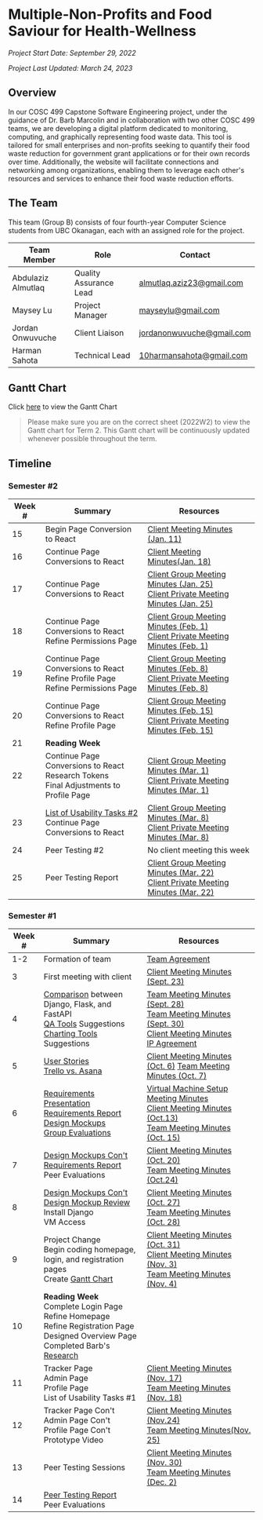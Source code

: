 # Multiple-Non-Profits and Food Saviour for Health-Wellness

*Project Start Date: September 29, 2022*

*Project Last Updated: March 24, 2023*

## Overview

In our COSC 499 Capstone Software Engineering project, under the guidance of Dr. Barb Marcolin and in collaboration with two other COSC 499 teams, we are developing a digital platform dedicated to monitoring, computing, and graphically representing food waste data. This tool is tailored for small enterprises and non-profits seeking to quantify their food waste reduction for government grant applications or for their own records over time. Additionally, the website will facilitate connections and networking among organizations, enabling them to leverage each other's resources and services to enhance their food waste reduction efforts.

## The Team

This team (Group B) consists of four fourth-year Computer Science students from UBC Okanagan, each with an assigned role for the project.

|Team Member|Role|Contact|
|-----------|----|-------|
|Abdulaziz Almutlaq|Quality Assurance Lead|almutlaq.aziz23@gmail.com|
|Maysey Lu|Project Manager|mayseylu@gmail.com|
|Jordan Onwuvuche|Client Liaison|jordanonwuvuche@gmail.com|
|Harman Sahota|Technical Lead|10harmansahota@gmail.com|

## Gantt Chart

Click [here](https://docs.google.com/spreadsheets/d/1qnWRLLMm4y7r7I7h9rt_KXN-MSfjhDgY9-zHiGCzGig/edit?usp=sharing) to view the Gantt Chart

>Please make sure you are on the correct sheet (2022W2) to view the Gantt chart for Term 2. This Gantt chart will be continuously updated whenever possible throughout the term.

## Timeline

### Semester #2

|Week #|Summary|Resources|
|------|-------|---------|
|15| Begin Page Conversion to React| [Client Meeting Minutes (Jan. 11)](docs/client-minutes/client-meeting-jan11-11am.md)|
|16| Continue Page Conversions to React| [Client Meeting Minutes(Jan. 18)](docs/client-minutes/client-meeting-jan18-1130am.md)|
|17| Continue Page Conversions to React| [Client Group Meeting Minutes (Jan. 25)](docs/client-minutes/client-meeting-jan25-10am.md) <br/> [Client Private Meeting Minutes (Jan. 25)](docs/client-minutes/client-meeting-jan25-1130am.md)|
|18| Continue Page Conversions to React <br/> Refine Permissions Page| [Client Group Meeting Minutes (Feb. 1)](docs/client-minutes/client-meeting-feb1-10am.md) <br/> [Client Private Meeting Minutes (Feb. 1)](docs/client-minutes/client-meeting-feb1-1130am.md)|
|19| Continue Page Conversions to React <br/> Refine Profile Page <br/> Refine Permissions Page| [Client Group Meeting Minutes (Feb. 8)](docs/client-minutes/client-meeting-feb8-1000am.md) <br/> [Client Private Meeting Minutes (Feb. 8)](docs/client-minutes/client-meeting-feb8-1130am.md)|
|20| Continue Page Conversions to React <br/> Refine Profile Page| [Client Group Meeting Minutes (Feb. 15)](docs/client-minutes/client-meeting-feb15-1000am.md) <br/> [Client Private Meeting Minutes (Feb. 15)](docs/client-minutes/client-meeting-feb15-1130am.md)|
|21| **Reading Week**| |
|22| Continue Page Conversions to React <br/> Research Tokens <br/> Final Adjustments to Profile Page| [Client Group Meeting Minutes (Mar. 1)](docs/client-minutes/client-meeting-mar1-10am.md) <br/> [Client Private Meeting Minutes (Mar. 1)](docs/client-minutes/client-meeting-mar1-1130am.md)|
|23| [List of Usability Tasks #2]() <br/> Continue Page Conversions to React| [Client Group Meeting Minutes (Mar. 8)]() <br/> [Client Private Meeting Minutes (Mar. 8)]()|
|24| Peer Testing #2 | No client meeting this week|
|25| Peer Testing Report | [Client Group Meeting Minutes (Mar. 22)](docs/client-minutes/client-meeting-mar22-10am.md) <br/> [Client Private Meeting Minutes (Mar. 22)](docs/client-minutes/client-meeting-mar22-1130am.md)|


### Semester #1

|Week #|Summary|Resources|
|------|-------|---------|
|1-2|Formation of team|[Team Agreement](docs/team-minutes/team_agreement.md)
|3|First meeting with client|[Client Meeting Minutes (Sept. 23)](docs/client-minutes/client-meeting-sept23-12pm.md)|
|4| [Comparison](docs/research/djangoVsFlaskVsFastAPI.md) between Django, Flask, and FastAPI <br/> [QA Tools](docs/research/QA-Bug-Tool.md) Suggestions <br/> [Charting Tools](docs/research/charting-tools-django-vs-flask.md) Suggestions| [Team Meeting Minutes (Sept. 28)](docs/team-minutes/minutes_sept28.md) <br/> [Team Meeting Minutes (Sept. 30)](docs/team-minutes/minutes_sept30.md) <br/> [Client Meeting Minutes](docs/client-minutes/client-meeting-sept29-11am.md) <br/> [IP Agreement](docs/client-minutes/COSC%20499%20-%20Group%20B%20IP%20AGREEMENT.pdf)|
|5|[User Stories](docs/research/user-stories.md) <br/> [Trello vs. Asana](docs/research/TrelloVsAsana.md) |[Client Meeting Minutes (Oct. 6)](docs/client-minutes/client-meeting-oct06-11am.md) [Team Meeting Minutes (Oct. 7)](docs/team-minutes/minutes_oct7.md)|
|6|[Requirements Presentation](https://docs.google.com/presentation/d/1ZBuYxJ1_MdIXGVB9ME57mjh6R-ctPyZvQR8E6mpL3nk/edit?usp=sharing) [Requirements Report](docs/team-minutes/requirements-report.md) <br/> [Design Mockups](https://www.figma.com/file/1GtlA1QMreahkvaFInVySp/designs_nonprofits) <br/> [Group Evaluations](https://docs.google.com/document/d/1G8Tt8dZQHG25BAoh8cOBN9_vo4rNqBjgcqqRwxsTzZc/edit?usp=sharing)|[Virtual Machine Setup Meeting Minutes](docs/client-minutes/client-meeting-oct12-1230pm.md) <br/> [Client Meeting Minutes (Oct.13)](docs/client-minutes/client-meeting-oct13-11am.md) <br/> [Team Meeting Minutes (Oct. 15)](docs/team-minutes/minutes_oct15.md)|
|7| [Design Mockups Con't](https://www.figma.com/file/1GtlA1QMreahkvaFInVySp/designs_nonprofits) <br/> [Requirements Report](https://docs.google.com/document/d/1wXmmcDLQsWbwINS62WcMyQR099KUNOAbO11OxAFsQoA/edit?usp=sharing) <br/> Peer Evaluations |[Client Meeting Minutes (Oct. 20)](docs/client-minutes/client-meeting-oct20-11am.md) <br/> [Team Meeting Minutes (Oct.24)](docs/team-minutes/minutes_oct24.md)|
|8|[Design Mockups Con't](https://www.figma.com/file/1GtlA1QMreahkvaFInVySp/designs_nonprofits) <br/> [Design Mockup Review](docs/research/mockup_review.md) <br/> Install Django <br/> VM Access| [Client Meeting Minutes (Oct. 27)](docs/client-minutes/client-meeting-oct27-11am.md) <br/> [Team Meeting Minutes (Oct. 28)](docs/team-minutes/minutes_oct28.md)|
|9| Project Change <br/> Begin coding homepage, login, and registration pages <br/> Create [Gantt Chart](https://docs.google.com/spreadsheets/d/1qnWRLLMm4y7r7I7h9rt_KXN-MSfjhDgY9-zHiGCzGig/edit?usp=sharing)| [Client Meeting Minutes (Oct. 31)](docs/client-minutes/client-meeting-oct31-1245pm.md) <br/> [Client Meeting Minutes (Nov. 3)](docs/client-minutes/client-meeting-nov3-11am.md) <br/> [Team Meeting Minutes (Nov. 4)](docs/team-minutes/minutes_nov4.md)|
|10| **Reading Week** <br/> Complete Login Page <br/> Refine Homepage <br/> Refine Registration Page <br/> Designed Overview Page <br/> Completed Barb's [Research](docs/research/FoodSaviourResearch.md)|
|11| Tracker Page <br/> Admin Page <br/> Profile Page <br/> List of Usability Tasks #1|[Client Meeting Minutes (Nov. 17)](docs/client-minutes/client-meeting-minutes-nov17-11am.md) <br/> [Team Meeting Minutes (Nov. 18)](docs/team-minutes/minutes_nov18.md)|
|12| Tracker Page Con't <br/> Admin Page Con't <br/> Profile Page Con't <br/> Prototype Video| [Client Meeting Minutes (Nov.24)](client-meeting-nov24-11am.md) <br/> [Team Meeting Minutes(Nov. 25)](docs/team-minutes/minutes_nov25.md)|
|13| Peer Testing Sessions| [Client Meeting Minutes (Nov. 30)](client-meeting-nov30-11am.md) <br/> [Team Meeting Minutes (Dec. 2)](docs/team-minutes/minutes_dec2.md)|
|14|[Peer Testing Report](docs/reports/peer-testing-report.md) <br/> Peer Evaluations|
